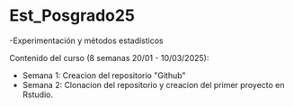 # Est_Posgrado25
-Experimentación y métodos estadísticos

Contenido del curso (8 semanas 20/01 - 10/03/2025):

- Semana 1: Creacion del repositorio "Github"
- Semana 2: Clonacion del repositorio y creacion del primer proyecto en Rstudio.